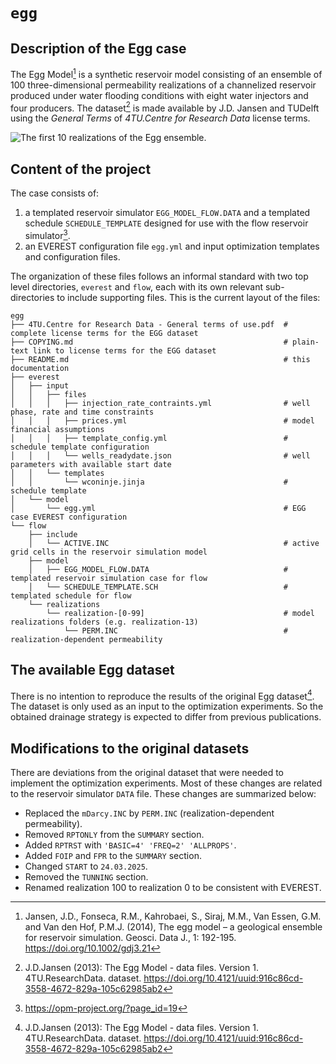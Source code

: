 # `egg`


## Description of the Egg case

The Egg Model[^1] is a synthetic reservoir model consisting of an ensemble of 100 three-dimensional permeability realizations of a channelized reservoir produced under water flooding conditions with eight water injectors and four producers. 
The dataset[^2] is made available by J.D. Jansen and TUDelft using the _General Terms_ of _4TU.Centre for Research Data_ license terms.

![The first 10 realizations of the Egg ensemble.](./docs/source/assets/ensemble_10.png)


## Content of the project

The case consists of:

1. a templated reservoir simulator `EGG_MODEL_FLOW.DATA` and a templated schedule `SCHEDULE_TEMPLATE` designed for use with the flow reservoir simulator[^3].
2. an EVEREST configuration file `egg.yml` and input optimization templates and configuration files. 

The organization of these files follows an informal standard with two top level directories, `everest` and `flow`, each with its own relevant sub-directories to include supporting files. 
This is the current layout of the files:


```
egg
├── 4TU.Centre for Research Data - General terms of use.pdf  # complete license terms for the EGG dataset
├── COPYING.md                                               # plain-text link to license terms for the EGG dataset
├── README.md                                                # this documentation
├── everest
│   ├── input
│   │   ├── files
│   │   │   ├── injection_rate_contraints.yml                # well phase, rate and time constraints
│   │   │   ├── prices.yml                                   # model financial assumptions 
│   │   │   ├── template_config.yml                          # schedule template configuration
│   │   │   └── wells_readydate.json                         # well parameters with available start date 
│   │   └── templates
│   │       └── wconinje.jinja                               # schedule template
│   └── model
│       └── egg.yml                                          # EGG case EVEREST configuration
└── flow
    ├── include
    │   └── ACTIVE.INC                                       # active grid cells in the reservoir simulation model
    ├── model
    │   ├── EGG_MODEL_FLOW.DATA                              # templated reservoir simulation case for flow
    │   └── SCHEDULE_TEMPLATE.SCH                            # templated schedule for flow
    └── realizations
        └── realization-[0-99]                               # model realizations folders (e.g. realization-13)
            └── PERM.INC                                     # realization-dependent permeability
```


## The available Egg dataset

There is no intention to reproduce the results of the original Egg dataset[^2]. 
The dataset is only used as an input to the optimization experiments.
So the obtained drainage strategy is expected to differ from previous publications.  


## Modifications to the original datasets

There are deviations from the original dataset that were needed to implement the optimization experiments. 
Most of these changes are related to the reservoir simulator `DATA` file.
These changes are summarized below:

- Replaced the `mDarcy.INC` by `PERM.INC` (realization-dependent permeability).
- Removed `RPTONLY` from the `SUMMARY` section.
- Added `RPTRST` with `'BASIC=4' 'FREQ=2' 'ALLPROPS'`.
- Added `FOIP` and `FPR` to the `SUMMARY` section.
- Changed `START` to `24.03.2025`.
- Removed the `TUNNING` section.
- Renamed realization 100 to realization 0 to be consistent with EVEREST.



[^1]: Jansen, J.D., Fonseca, R.M., Kahrobaei, S., Siraj, M.M., Van Essen, G.M. and Van den Hof, P.M.J. (2014), The egg model – a geological ensemble for reservoir simulation. Geosci. Data J., 1: 192-195. https://doi.org/10.1002/gdj3.21
[^2]: J.D.Jansen (2013): The Egg Model - data files. Version 1. 4TU.ResearchData. dataset. https://doi.org/10.4121/uuid:916c86cd-3558-4672-829a-105c62985ab2
[^3]: https://opm-project.org/?page_id=19
